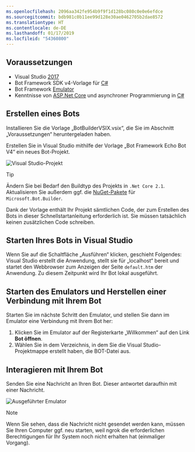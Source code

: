 ```yaml
---
ms.openlocfilehash: 2096aa342fe954b9f9f1d128bc080c0e0e6efdce
ms.sourcegitcommit: bdb981c0b11ee99d128e30ae0462705b2dae8572
ms.translationtype: HT
ms.contentlocale: de-DE
ms.lasthandoff: 01/17/2019
ms.locfileid: "54360800"
---
```

## <a name="prerequisites"></a>Voraussetzungen
- Visual Studio [2017](https://www.visualstudio.com/downloads)
- Bot Framework SDK v4-Vorlage für [C#](https://aka.ms/bot-vsix)
- Bot Framework [Emulator](https://aka.ms/Emulator-wiki-getting-started)
- Kenntnisse von [ASP.Net Core](https://docs.microsoft.com/aspnet/core/) und asynchroner Programmierung in [C#](https://docs.microsoft.com/en-us/dotnet/csharp/programming-guide/concepts/async/index)

## <a name="create-a-bot"></a>Erstellen eines Bots
Installieren Sie die Vorlage „BotBuilderVSIX.vsix“, die Sie im Abschnitt „Voraussetzungen“ heruntergeladen haben.

Erstellen Sie in Visual Studio mithilfe der Vorlage „Bot Framework Echo Bot V4“ ein neues Bot-Projekt.

![Visual Studio-Projekt](~/media/azure-bot-quickstarts/bot-builder-dotnet-project.png)

> [!TIP] 
> Ändern Sie bei Bedarf den Buildtyp des Projekts in ``.Net Core 2.1``. Aktualisieren Sie außerdem ggf. die [NuGet-Pakete](https://docs.microsoft.com/en-us/nuget/quickstart/install-and-use-a-package-in-visual-studio) für `Microsoft.Bot.Builder`.

Dank der Vorlage enthält Ihr Projekt sämtlichen Code, der zum Erstellen des Bots in dieser Schnellstartanleitung erforderlich ist. Sie müssen tatsächlich keinen zusätzlichen Code schreiben.

## <a name="start-your-bot-in-visual-studio"></a>Starten Ihres Bots in Visual Studio

Wenn Sie auf die Schaltfläche „Ausführen“ klicken, geschieht Folgendes: Visual Studio erstellt die Anwendung, stellt sie für „localhost“ bereit und startet den Webbrowser zum Anzeigen der Seite `default.htm` der Anwendung. Zu diesem Zeitpunkt wird Ihr Bot lokal ausgeführt.

## <a name="start-the-emulator-and-connect-your-bot"></a>Starten des Emulators und Herstellen einer Verbindung mit Ihrem Bot

Starten Sie im nächste Schritt den Emulator, und stellen Sie dann im Emulator eine Verbindung mit Ihrem Bot her:

1. Klicken Sie im Emulator auf der Registerkarte „Willkommen“ auf den Link **Bot öffnen**. 
2. Wählen Sie in dem Verzeichnis, in dem Sie die Visual Studio-Projektmappe erstellt haben, die BOT-Datei aus.

## <a name="interact-with-your-bot"></a>Interagieren mit Ihrem Bot

Senden Sie eine Nachricht an Ihren Bot. Dieser antwortet daraufhin mit einer Nachricht.

![Ausgeführter Emulator](~/media/emulator-v4/emulator-running.png)

> [!NOTE]
> Wenn Sie sehen, dass die Nachricht nicht gesendet werden kann, müssen Sie Ihren Computer ggf. neu starten, weil ngrok die erforderlichen Berechtigungen für Ihr System noch nicht erhalten hat (einmaliger Vorgang).

